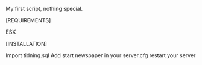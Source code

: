 
My first script, nothing special.

[REQUIREMENTS]
 
 ESX
 
 
[INSTALLATION]

Import tidning.sql
Add start newspaper in your server.cfg
restart your server
